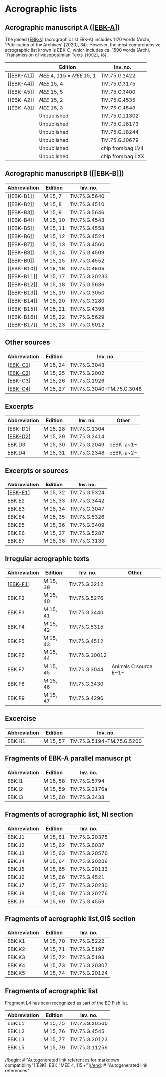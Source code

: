 # Acrographic lists

## Acrographic manuscript A ([[EBK-A]])

The joined [[EBK-A]] (acrographic list EBK-A) includes 1170 words (Archi, 'Publication of the Archives' [2020], 34). However, the most comprehensive acrographic list known is EBK-C, which includes ca. 1500 words (Archi, 'Transmission of Mesopotamian Texts' [1992], 18).

|            | **Edition**                | **Inv. no.**       |
| ---------- | -------------------------- | ------------------ |
| [[EBK-A1]] | *MEE* 4, 115 = *MEE* 15, 1 | TM.75.G.2422       |
| [[EBK-A4]] | *MEE* 15, 4                | TM.75.G.3175       |
| [[EBK-A5]] | *MEE* 15, 5                | TM.75.G.3400       |
| [[EBK-A2]] | *MEE* 15, 2                | TM.75.G.4535       |
| [[EBK-A3]] | *MEE* 15, 3                | TM.75.G.4548       |
|            | Unpublished                | TM.75.G.11302      |
|            | Unpublished                | TM.75.G.18173      |
|            | Unpublished                | TM.75.G.18244      |
|            | Unpublished                | TM.75.G.20679      |
|            | Unpublished                | chip from bag LVII |
|            | Unpublished                | chip from bag LXX  |

## Acrographic manuscript B ([[EBK-B]])

| Abbreviation | Edition    | Inv. no.      |
| ------------ | ---------- | ------------- |
| [[EBK-B1]]   | *M* 15, 7  | TM.75.G.5640  |
| [[EBK-B2]]   | *M* 15, 8  | TM.75.G.4510  |
| [[EBK-B3]]   | *M* 15, 9  | TM.75.G.5646  |
| [[EBK-B4]]   | *M* 15, 10 | TM.75.G.4543  |
| [[EBK-B5]]   | *M* 15, 11 | TM.75.G.4558  |
| [[EBK-B6]]   | *M* 15, 12 | TM.75.G.4524  |
| [[EBK-B7]]   | *M* 15, 13 | TM.75.G.4560  |
| [[EBK-B8]]   | *M* 15, 14 | TM.75.G.4509  |
| [[EBK-B9]]   | *M* 15, 15 | TM.75.G.4552  |
| [[EBK-B10]]  | *M* 15, 16 | TM.75.G.4505  |
| [[EBK-B11]]  | *M* 15, 17 | TM.75.G.20233 |
| [[EBK-B12]]  | *M* 15, 18 | TM.75.G.5636  |
| [[EBK-B13]]  | *M* 15, 19 | TM.75.G.3050  |
| [[EBK-B14]]  | *M* 15, 20 | TM.75.G.3280  |
| [[EBK-B15]]  | *M* 15, 21 | TM.75.G.4398  |
| [[EBK-B16]]  | *M* 15, 22 | TM.75.G.5629  |
| [[EBK-B17]]  | *M* 15, 23 | TM.75.G.6012  |

## Other sources

| Abbreviation | Edition    | Inv. no.                  |
| ------------ | ---------- | ------------------------- |
| [[EBK-C1]]   | *M* 15, 24 | TM.75.G.3043              |
| [[EBK-C2]]   | *M* 15, 25 | TM.75.G.2002              |
| [[EBK-C3]]   | *M* 15, 26 | TM.75.G.1926              |
| [[EBK-C4]]   | *M* 15, 27 | TM.75.G.3040+TM.75.G.3046 |

## Excerpts

| Abbreviation | Edition    | Inv. no.     | Other     |
| ------------ | ---------- | ------------ | --------- |
| [[EBK-D1]]   | *M* 15, 28 | TM.75.G.1304 |           |
| [[EBK-D2]]   | *M* 15, 29 | TM.75.G.2414 |           |
| EBK.D3       | *M* 15, 30 | TM.75.G.2049 | eEBK-a~1~ |
| EBK.D4       | *M* 15, 31 | TM.75.G.2348 | eEBK-a~2~ |

## Excerpts or sources

| Abbreviation | Edition    | Inv. no.     |
| ------------ | ---------- | ------------ |
| [[EBK-E1]]   | *M* 15, 32 | TM.75.G.5324 |
| EBK.E2       | *M* 15, 33 | TM.75.G.3442 |
| EBK.E3       | *M* 15, 34 | TM.75.G.3047 |
| EBK.E4       | *M* 15, 35 | TM.75.G.5326 |
| EBK.E5       | *M* 15, 36 | TM.75.G.3409 |
| EBK.E6       | *M* 15, 37 | TM.75.G.5287 |
| EBK.E7       | *M* 15, 38 | TM.75.G.3130 |

## Irregular acrographic texts

| Abbreviation | Edition    | Inv. no.      | Other                 |
| ------------ | ---------- | ------------- | --------------------- |
| [[EBK-F1]]   | *M* 15, 39 | TM.75.G.3212  |                       |
| EBK.F2       | *M* 15, 40 | TM.75.G.5276  |                       |
| EBK.F3       | *M* 15, 41 | TM.75.G.3440  |                       |
| EBK.F4       | *M* 15, 42 | TM.75.G.5315  |                       |
| EBK.F5       | *M* 15, 43 | TM.75.G.4512  |                       |
| EBK.F6       | *M* 15, 44 | TM.75.G.10012 |                       |
| EBK.F7       | *M* 15, 45 | TM.75.G.3044  | Animals C source E~1~ |
| EBK.F8       | *M* 15, 46 | TM.75.G.3430  |                       |
| EBK.F9       | *M* 15, 47 | TM.75.G.4296  |                       |


## Excercise

| Abbreviation | Edition    | Inv. no.                  |
| ------------ | ---------- | ------------------------- |
| EBK.H1       | *M* 15, 57 | TM.75.G.5194+TM.75.G.5200 |

## Fragments of EBK-A parallel manuscript

| Abbreviation | Edition    | Inv. no.      |
| ------------ | ---------- | ------------- |
| EBK.I1       | *M* 15, 58 | TM.75.G.5794  |
| EBK.I2       | *M* 15, 59 | TM.75.G.3176a |
| EBK.I3       | *M* 15, 60 | TM.75.G.3438  |

## Fragments of acrographic list, NI section

| Abbreviation | Edition    | Inv. no.      |
| ------------ | ---------- | ------------- |
| EBK.J1       | *M* 15, 61 | TM.75.G.20375 |
| EBK.J2       | *M* 15, 62 | TM.75.G.6037  |
| EBK.J3       | *M* 15, 63 | TM.75.G.20576 |
| EBK.J4       | *M* 15, 64 | TM.75.G.20226 |
| EBK.J5       | *M* 15, 65 | TM.75.G.20133 |
| EBK.J6       | *M* 15, 66 | TM.75.G.4521  |
| EBK.J7       | *M* 15, 67 | TM.75.G.20230 |
| EBK.J8       | *M* 15, 68 | TM.75.G.20276 |
| EBK.J9       | *M* 15, 69 | TM.75.G.4559  |

## Fragments of acrographic list,GIŠ section

| Abbreviation | Edition    | Inv. no.      |
| ------------ | ---------- | ------------- |
| EBK.K1       | *M* 15, 70 | TM.75.G.5222  |
| EBK.K2       | *M* 15, 71 | TM.75.G.5197  |
| EBK.K3       | *M* 15, 72 | TM.75.G.5198  |
| EBK.K4       | *M* 15, 73 | TM.75.G.20307 |
| EBK.K5       | *M* 15, 74 | TM.75.G.20124 |

## Fragments of acrographic list

Fragment L4 has been recognized as part of the ED Fish list.

| Abbreviation | Edition    | Inv. no.      | 
| ------------ | ---------- | ------------- | 
| EBK.L1       | *M* 15, 75 | TM.75.G.20566 |   
| EBK.L2       | *M* 15, 76 | TM.75.G.4545  | 
| EBK.L3       | *M* 15, 77 | TM.75.G.20123 | 
| EBK.L5       | *M* 15, 79 | TM.75.G.11256 | 



[//begin]: # "Autogenerated link references for markdown compatibility"1[EBK]: EBK "MEE 4, 115 +"1[//end]: # "Autogenerated link references"


[//begin]: # "Autogenerated link references for markdown compatibility"
[EBK-A]: EBK-A "MEE 4, 115 +"
[EBK-C1]: EBK-C1 "MEE 15 24 = TM.75.G.3043"
[EBK-C2]: EBK-C2 "MEE 15 25 = TM.75.G.2002"
[EBK-C3]: EBK-C3 "MEE 15 26 = TM.75.G.1926"
[EBK-C4]: EBK-C4 "MEE 15 27 = TM.75.G.3040+TM.75.G.3046"
[EBK-D1]: EBK-D1 "MEE 15 28 = TM.75.G.1304"
[EBK-D2]: EBK-D2 "MEE 15 29 = TM.75.G.2414"
[EBK-E1]: EBK-E1 "MEE 15 32 = TM.75.G.5324"
[EBK-F1]: EBK-F1 "MEE 15 39 = TM.75.G.3212"
[//end]: # "Autogenerated link references"